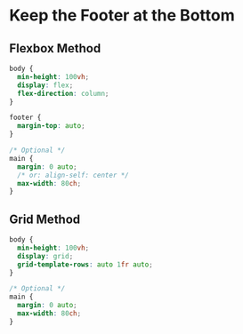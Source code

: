 # Keep the Footer at the Bottom

## Flexbox Method

```css
body {
  min-height: 100vh;
  display: flex;
  flex-direction: column;
}

footer {
  margin-top: auto;
}

/* Optional */
main {
  margin: 0 auto;
  /* or: align-self: center */
  max-width: 80ch;
}
```

## Grid Method

```css
body {
  min-height: 100vh;
  display: grid;
  grid-template-rows: auto 1fr auto;
}

/* Optional */
main {
  margin: 0 auto;
  max-width: 80ch;
}
``` 
